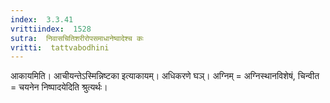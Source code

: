 ```yaml
---
index:  3.3.41
vrittiindex:  1528
sutra:  निवासचितिशरीरोपसमाधानेष्वादेश्च कः
vritti:  tattvabodhini 
---
```


आकायमिति। आचीयन्तेऽस्मिन्निष्टका इत्याकायम्। अधिकरणे घञ्। अग्निम् = अग्निस्थानविशेषं, चिन्वीत = चयनेन निष्पादयेदिति श्रुत्यर्थः। 

